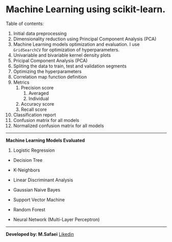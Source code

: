 # Machine Learning using scikit-learn. 

Table of contents:
1. Initial data preprocessing
2. Dimensionality reduction using Principal Component Analysis (PCA)
3. Machine Learning models optimization and evaluation. I use `GridSearchCV` for optimization of hyperparameters. 
4. Univariable and bivariable kernel density plots
5. Pricipal Component Analysis (PCA)
6. Spliting the data to train, test and validation segments
7. Optimizing the hyperparameters
8. Correlation map function definition
9. Metrics
    1. Precision score
        1. Averaged
        3. Individual
    2. Accuracy score
    3. Recall score
10. Classification report
11. Confusion matrix for all models
12. Normalized confusion matrix for all models


***
**Machine Learning Models Evaluated**
1. Logistic Regression

- Decision Tree

- K-Neighbors

- Linear Discriminant Analysis

- Gaussian Naive Bayes

- Support Vector Machine

- Random Forest

- Neural Network (Multi-Layer Perceptron)
***



**Developed by: M.Safaei**
[Likedin](https://www.linkedin.com/in/mattsafaei/)
